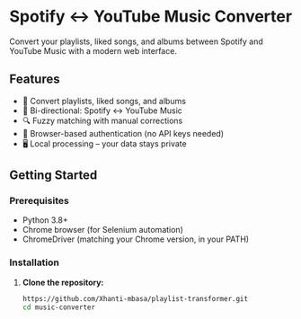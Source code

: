 # Spotify ↔ YouTube Music Converter

Convert your playlists, liked songs, and albums between Spotify and YouTube Music with a modern web interface.

## Features

- 🎵 Convert playlists, liked songs, and albums
- 🔄 Bi-directional: Spotify ↔ YouTube Music
- 🔍 Fuzzy matching with manual corrections
- 🔐 Browser-based authentication (no API keys needed)
- 🖥️ Local processing – your data stays private

## Getting Started

### Prerequisites

- Python 3.8+
- Chrome browser (for Selenium automation)
- ChromeDriver (matching your Chrome version, in your PATH)

### Installation

1. **Clone the repository:**
   ```sh
   https://github.com/Xhanti-mbasa/playlist-transformer.git
   cd music-converter

